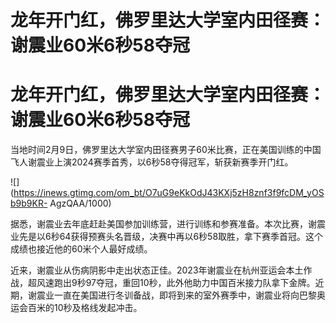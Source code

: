 # 龙年开门红，佛罗里达大学室内田径赛：谢震业60米6秒58夺冠

# 龙年开门红，佛罗里达大学室内田径赛：谢震业60米6秒58夺冠

当地时间2月9日，佛罗里达大学室内田径赛男子60米比赛，正在美国训练的中国飞人谢震业上演2024赛季首秀，以6秒58夺得冠军，斩获新赛季开门红。

![](https://inews.gtimg.com/om_bt/O7uG9eKkOdJ43KXj5zH8znf3f9fcDM_yOSb9b9KR-
AgzQAA/1000)

据悉，谢震业去年底赶赴美国参加训练营，进行训练和参赛准备。本次比赛，谢震业先是以6秒64获得预赛头名晋级，决赛中再以6秒58取胜，拿下赛季首冠。这个成绩也接近他的60米个人最好成绩。

近来，谢震业从伤病阴影中走出状态正佳。2023年谢震业在杭州亚运会本土作战，超风速跑出9秒97夺冠，重回10秒，此外他助力中国百米接力队拿下金牌。近期，谢震业一直在美国进行冬训备战，即将到来的室外赛季中，谢震业将向巴黎奥运会百米的10秒及格线发起冲击。

